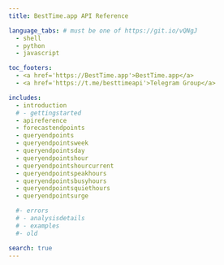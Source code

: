 ```yaml
---
title: BestTime.app API Reference

language_tabs: # must be one of https://git.io/vQNgJ
  - shell
  - python
  - javascript

toc_footers:
  - <a href='https://BestTime.app'>BestTime.app</a>
  - <a href='https://t.me/besttimeapi'>Telegram Group</a>

includes:
  - introduction
  # - gettingstarted
  - apireference
  - forecastendpoints
  - queryendpoints
  - queryendpointsweek
  - queryendpointsday
  - queryendpointshour
  - queryendpointshourcurrent
  - queryendpointspeakhours
  - queryendpointsbusyhours
  - queryendpointsquiethours
  - queryendpointsurge

  #- errors
  # - analysisdetails
  # - examples
  #- old

search: true
---
```


